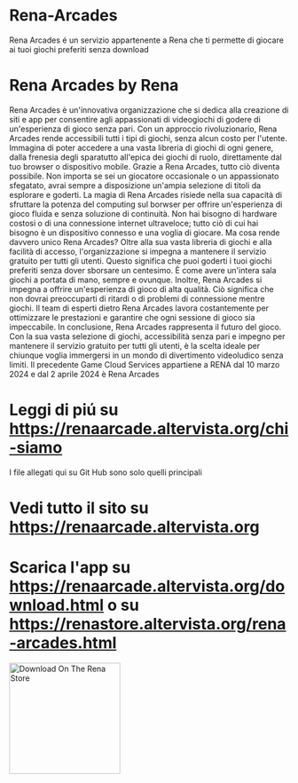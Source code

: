 # Rena-Arcades
Rena Arcades é un servizio appartenente a Rena che ti permette di giocare ai tuoi giochi preferiti senza download
# Rena Arcades by Rena
Rena Arcades è un'innovativa organizzazione che si dedica alla creazione di siti e app per consentire agli appassionati di videogiochi di godere di un'esperienza di gioco senza pari. Con un approccio rivoluzionario, Rena Arcades rende accessibili tutti i tipi di giochi, senza alcun costo per l'utente. Immagina di poter accedere a una vasta libreria di giochi di ogni genere, dalla frenesia degli sparatutto all'epica dei giochi di ruolo, direttamente dal tuo browser o dispositivo mobile. Grazie a Rena Arcades, tutto ciò diventa possibile. Non importa se sei un giocatore occasionale o un appassionato sfegatato, avrai sempre a disposizione un'ampia selezione di titoli da esplorare e goderti. La magia di Rena Arcades risiede nella sua capacità di sfruttare la potenza del computing sul borwser per offrire un'esperienza di gioco fluida e senza soluzione di continuità. Non hai bisogno di hardware costosi o di una connessione internet ultraveloce; tutto ciò di cui hai bisogno è un dispositivo connesso e una voglia di giocare. Ma cosa rende davvero unico Rena Arcades? Oltre alla sua vasta libreria di giochi e alla facilità di accesso, l'organizzazione si impegna a mantenere il servizio gratuito per tutti gli utenti. Questo significa che puoi goderti i tuoi giochi preferiti senza dover sborsare un centesimo. È come avere un'intera sala giochi a portata di mano, sempre e ovunque. Inoltre, Rena Arcades si impegna a offrire un'esperienza di gioco di alta qualità. Ciò significa che non dovrai preoccuparti di ritardi o di problemi di connessione mentre giochi. Il team di esperti dietro Rena Arcades lavora costantemente per ottimizzare le prestazioni e garantire che ogni sessione di gioco sia impeccabile. In conclusione, Rena Arcades rappresenta il futuro del gioco. Con la sua vasta selezione di giochi, accessibilità senza pari e impegno per mantenere il servizio gratuito per tutti gli utenti, è la scelta ideale per chiunque voglia immergersi in un mondo di divertimento videoludico senza limiti. Il precedente Game Cloud Services appartiene a RENA dal 10 marzo 2024 e dal 2 aprile 2024 è Rena Arcades
# Leggi di piú su https://renaarcade.altervista.org/chi-siamo
I file allegati qui su Git Hub sono solo quelli principali
# Vedi tutto il sito su https://renaarcade.altervista.org
# Scarica l'app su https://renaarcade.altervista.org/download.html o su https://renastore.altervista.org/rena-arcades.html
<a href="https://renastore.altervista.org/qrcode-maker.html">
    <img src="https://renadeveloper.altervista.org/downloadrs.png" alt="Download On The Rena Store" width="200">
</a>
